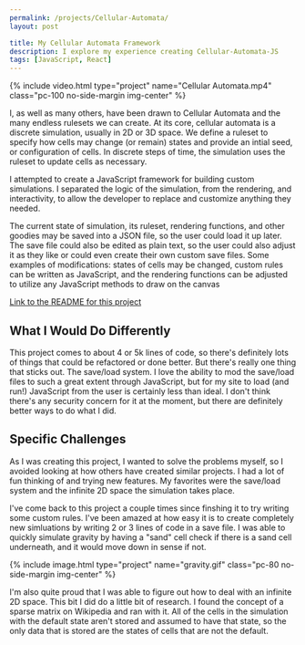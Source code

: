```yaml
---
permalink: /projects/Cellular-Automata/
layout: post

title: My Cellular Automata Framework
description: I explore my experience creating Cellular-Automata-JS
tags: [JavaScript, React]
---
```


{% include video.html type="project" name="Cellular Automata.mp4" class="pc-100 no-side-margin img-center" %}

I, as well as many others, have been drawn to Cellular Automata and the many endless rulesets we can create. At its core, cellular automata is a discrete simulation, usually in 2D or 3D space. We define a ruleset to specify how cells may change (or remain) states and provide an intial seed, or configuration of cells. In discrete steps of time, the simulation uses the ruleset to update cells as necessary.

I attempted to create a JavaScript framework for building custom simulations. I separated the logic of the simulation, from the rendering, and interactivity, to allow the developer to replace and customize anything they needed.

The current state of simulation, its ruleset, rendering functions, and other goodies may be saved into a JSON file, so the user could load it up later. The save file could also be edited as plain text, so the user could also adjust it as they like or could even create their own custom save files. Some examples of modifications: states of cells may be changed, custom rules can be written as JavaScript, and the rendering functions can be adjusted to utilize any JavaScript methods to draw on the canvas

[Link to the README for this project](https://github.com/nicolasmaclean/Cellular-Automata-JS#readme)

## What I Would Do Differently

This project comes to about 4 or 5k lines of code, so there's definitely lots of things that could be refactored or done better. But there's really one thing that sticks out. The save/load system. I love the ability to mod the save/load files to such a great extent through JavaScript, but for my site to load (and run!) JavaScript from the user is certainly less than ideal. I don't think there's any security concern for it at the moment, but there are definitely better ways to do what I did.

## Specific Challenges

As I was creating this project, I wanted to solve the problems myself, so I avoided looking at how others have created similar projects. I had a lot of fun thinking of and trying new features. My favorites were the save/load system and the infinite 2D space the simulation takes place.

I've come back to this project a couple times since finshing it to try writing some custom rules. I've been amazed at how easy it is to create completely new simluations by writing 2 or 3 lines of code in a save file. I was able to quickly simulate gravity by having a "sand" cell check if there is a sand cell underneath, and it would move down in sense if not.

{% include image.html type="project" name="gravity.gif" class="pc-80 no-side-margin img-center" %}

I'm also quite proud that I was able to figure out how to deal with an infinite 2D space. This bit I did do a little bit of research. I found the concept of a sparse matrix on Wikipedia and ran with it. All of the cells in the simulation with the default state aren't stored and assumed to have that state, so the only data that is stored are the states of cells that are not the default.